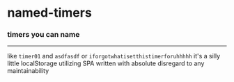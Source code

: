 # named-timers
### timers you can name
---
like `timer01` and `asdfasdf` or `iforgotwhatisetthistimerforuhhhhh`
it's a silly little localStorage utilizing SPA
written with absolute disregard to any maintainability
